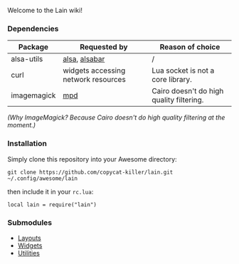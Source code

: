 Welcome to the Lain wiki!

### Dependencies

Package | Requested by | Reason of choice
--- | --- | ---
alsa-utils | [alsa](https://github.com/copycat-killer/lain/wiki/alsa), [alsabar](https://github.com/copycat-killer/lain/wiki/alsabar) | /
curl | widgets accessing network resources | Lua socket is not a core library.
imagemagick | [mpd](https://github.com/copycat-killer/lain/wiki/mpd) | Cairo doesn't do high quality filtering.

*(Why ImageMagick? Because Cairo doesn't do high quality filtering at the moment.)*

### Installation

Simply clone this repository into your Awesome directory:

    git clone https://github.com/copycat-killer/lain.git ~/.config/awesome/lain

then include it in your `rc.lua`:

    local lain = require("lain")

### Submodules

- [Layouts](https://github.com/copycat-killer/lain/wiki/Layouts)
- [Widgets](https://github.com/copycat-killer/lain/wiki/Widgets)
- [Utilities](https://github.com/copycat-killer/lain/wiki/Utilities)